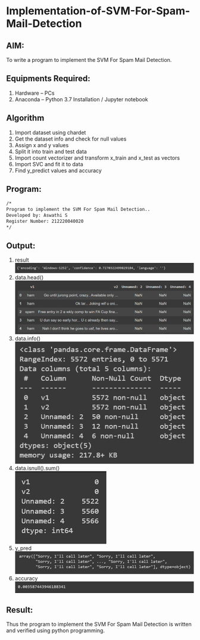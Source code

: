 # Implementation-of-SVM-For-Spam-Mail-Detection

## AIM:
To write a program to implement the SVM For Spam Mail Detection.

## Equipments Required:
1. Hardware – PCs
2. Anaconda – Python 3.7 Installation / Jupyter notebook

## Algorithm
1. Import dataset using chardet
2. Get the dataset info and check for null values
3. Assign x and y values
4. Split it into train and test data
5. Import count vectorizer and transform x_train and x_test as vectors
6. Import SVC and fit it to data
7. Find y_predict values and accuracy


## Program:
```
/*
Program to implement the SVM For Spam Mail Detection..
Developed by: Aswathi S
Register Number: 212220040020
*/
```

## Output:
1. result\
![SVM For Spam Mail Detection](images/1.png)
2. data.head()\
![SVM For Spam Mail Detection](images/2.png)
3. data.info()\
![SVM For Spam Mail Detection](images/3.png)
4. data.isnull().sum()\
![SVM For Spam Mail Detection](images/4.png)
5. y_pred\
![SVM For Spam Mail Detection](images/5.png)
6. accuracy\
![SVM For Spam Mail Detection](images/6.png)


## Result:
Thus the program to implement the SVM For Spam Mail Detection is written and verified using python programming.